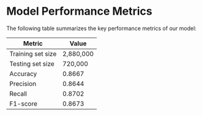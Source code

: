 # Model Performance Metrics

The following table summarizes the key performance metrics of our model:

| Metric | Value |
|--------|-------|
| Training set size | 2,880,000 |
| Testing set size | 720,000 |
| Accuracy | 0.8667 |
| Precision | 0.8644 |
| Recall | 0.8702 |
| F1-score | 0.8673 |